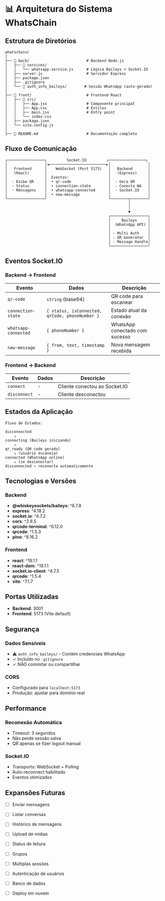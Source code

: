 # 📊 Arquitetura do Sistema WhatsChain

## Estrutura de Diretórios

```
whatschain/
│
├── 📁 back/                          # Backend Node.js
│   ├── 📁 services/
│   │   └── whatsapp.service.js      # Lógica Baileys + Socket.IO
│   ├── server.js                    # Servidor Express
│   ├── package.json
│   ├── .gitignore
│   └── 📁 auth_info_baileys/        # Sessão WhatsApp (auto-gerado)
│
├── 📁 front/                         # Frontend React
│   ├── 📁 src/
│   │   ├── App.jsx                  # Componente principal
│   │   ├── App.css                  # Estilos
│   │   ├── main.jsx                 # Entry point
│   │   └── index.css
│   ├── package.json
│   └── vite.config.js
│
├── 📜 README.md                      # Documentação completa
```

## Fluxo de Comunicação

```
┌─────────────────┐         Socket.IO         ┌─────────────────┐
│                 │◄──────────────────────────►│                 │
│   Frontend      │    WebSocket (Port 5173)   │   Backend       │
│   (React)       │                            │   (Express)     │
│                 │  Eventos:                  │                 │
│  - Exibe QR     │  • qr-code                 │  - Gera QR      │
│  - Status       │  • connection-state        │  - Conecta WA   │
│  - Mensagens    │  • whatsapp-connected      │  - Socket.IO    │
│                 │  • new-message             │                 │
└─────────────────┘                            └────────┬────────┘
                                                        │
                                                        │
                                                        ▼
                                               ┌─────────────────┐
                                               │     Baileys     │
                                               │  (WhatsApp API) │
                                               │                 │
                                               │ - Multi Auth    │
                                               │ - QR Generator  │
                                               │ - Message Handle│
                                               └─────────────────┘
```

## Eventos Socket.IO

### Backend → Frontend

| Evento | Dados | Descrição |
|--------|-------|-----------|
| `qr-code` | `string` (base64) | QR code para escanear |
| `connection-state` | `{ status, isConnected, qrCode, phoneNumber }` | Estado atual da conexão |
| `whatsapp-connected` | `{ phoneNumber }` | WhatsApp conectado com sucesso |
| `new-message` | `{ from, text, timestamp }` | Nova mensagem recebida |

### Frontend → Backend

| Evento | Dados | Descrição |
|--------|-------|-----------|
| `connect` | - | Cliente conectou ao Socket.IO |
| `disconnect` | - | Cliente desconectou |

## Estados da Aplicação

```
Fluxo de Estados:

disconnected
    ↓
connecting (Baileys iniciando)
    ↓
qr_ready (QR code gerado)
    ↓ (usuário escaneia)
connected (WhatsApp online)
    ↓ (se desconectar)
disconnected → reconecta automaticamente
```

## Tecnologias e Versões

### Backend
- **@whiskeysockets/baileys**: ^6.7.8
- **express**: ^4.18.2
- **socket.io**: ^4.7.2
- **cors**: ^2.8.5
- **qrcode-terminal**: ^0.12.0
- **qrcode**: ^1.5.3
- **pino**: ^8.16.2

### Frontend
- **react**: ^19.1.1
- **react-dom**: ^19.1.1
- **socket.io-client**: ^4.7.5
- **qrcode**: ^1.5.4
- **vite**: ^7.1.7

## Portas Utilizadas

- **Backend**: 3001
- **Frontend**: 5173 (Vite default)

## Segurança

### Dados Sensíveis
- ⚠️ `auth_info_baileys/` - Contém credenciais WhatsApp
- ✓ Incluído no `.gitignore`
- ✓ NÃO commitar ou compartilhar

### CORS
- Configurado para `localhost:5173`
- Produção: ajustar para domínio real

## Performance

### Reconexão Automática
- Timeout: 3 segundos
- Não perde sessão salva
- QR apenas se fizer logout manual

### Socket.IO
- Transports: WebSocket + Polling
- Auto-reconnect habilitado
- Eventos otimizados

## Expansões Futuras

- [ ] Enviar mensagens
- [ ] Listar conversas
- [ ] Histórico de mensagens
- [ ] Upload de mídias
- [ ] Status de leitura
- [ ] Grupos
- [ ] Múltiplas sessões
- [ ] Autenticação de usuários
- [ ] Banco de dados
- [ ] Deploy em nuvem

